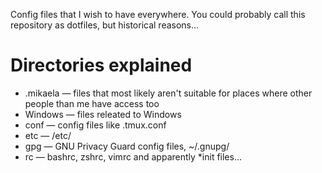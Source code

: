 <!-- @format -->

Config files that I wish to have everywhere. You could probably call this
repository as dotfiles, but historical reasons...

# Directories explained

- .mikaela — files that most likely aren't suitable for places where other
  people than me have access too
- Windows — files releated to Windows
- conf — config files like .tmux.conf
- etc — /etc/
- gpg — GNU Privacy Guard config files, ~/.gnupg/
- rc — bashrc, zshrc, vimrc and apparently \*init files…
